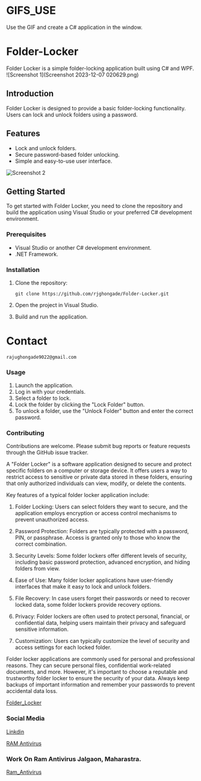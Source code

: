 # GIFS_USE
Use the GIF and create a C# application in the window.

# Folder-Locker
Folder Locker is a simple folder-locking application built using C# and WPF.
![Screenshot 1](Screenshot 2023-12-07 020629.png)

## Introduction

Folder Locker is designed to provide a basic folder-locking functionality. Users can lock and unlock folders using a password.
## Features

- Lock and unlock folders.
- Secure password-based folder unlocking.
- Simple and easy-to-use user interface.
  
![Screenshot 2](Login_Locker.jpeg)

## Getting Started

To get started with Folder Locker, you need to clone the repository and build the application using Visual Studio or your preferred C# development environment.

### Prerequisites

- Visual Studio or another C# development environment.
- .NET Framework.

### Installation

1. Clone the repository:
   ```shell
   git clone https://github.com/rjghongade/Folder-Locker.git

1. Open the project in Visual Studio.

2. Build and run the application.

# Contact 
```
rajughongade9022@gmail.com
```

### Usage
1. Launch the application.
2. Log in with your credentials.
3. Select a folder to lock.
4. Lock the folder by clicking the "Lock Folder" button.
5. To unlock a folder, use the "Unlock Folder" button and enter the correct password.

### Contributing
Contributions are welcome. Please submit bug reports or feature requests through the GitHub issue tracker.

A "Folder Locker" is a software application designed to secure and protect specific folders on a computer or storage device. It offers users a way to restrict access to sensitive or private data stored in these folders, ensuring that only authorized individuals can view, modify, or delete the contents.

Key features of a typical folder locker application include:

1. Folder Locking: Users can select folders they want to secure, and the application employs encryption or access control mechanisms to prevent unauthorized access.

2. Password Protection: Folders are typically protected with a password, PIN, or passphrase. Access is granted only to those who know the correct combination.

3. Security Levels: Some folder lockers offer different levels of security, including basic password protection, advanced encryption, and hiding folders from view.

4. Ease of Use: Many folder locker applications have user-friendly interfaces that make it easy to lock and unlock folders.

5. File Recovery: In case users forget their passwords or need to recover locked data, some folder lockers provide recovery options.

6. Privacy: Folder lockers are often used to protect personal, financial, or confidential data, helping users maintain their privacy and safeguard sensitive information.

7. Customization: Users can typically customize the level of security and access settings for each locked folder.

Folder locker applications are commonly used for personal and professional reasons. They can secure personal files, confidential work-related documents, and more. However, it's important to choose a reputable and trustworthy folder locker to ensure the security of your data. Always keep backups of important information and remember your passwords to prevent accidental data loss.

[Folder_Locker](https://github.com/rjghongade/Folder-Locker.git)

### Social Media

[Linkdin](https://www.linkedin.com/in/rajendra-ghongade-07b337259?utm_source=share&utm_campaign=share_via&utm_content=profile&utm_medium=android_app)

[RAM Antivirus](https://www.linkedin.com/company/ram-ultimate-antivirus/)

### Work On Ram Antivirus Jalgaon, Maharastra.
[Ram_Antivirus](https://ramantivirus.com/)



   

